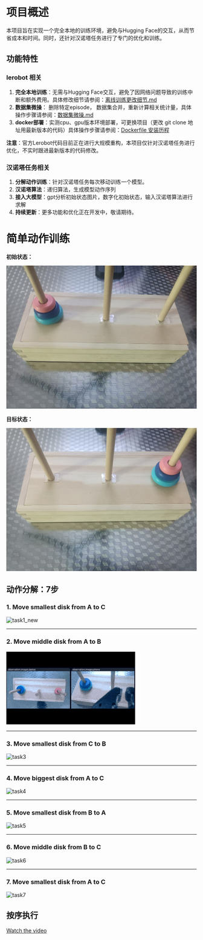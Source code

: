

# 项目概述

本项目旨在实现一个完全本地的训练环境，避免与Hugging Face的交互，从而节省成本和时间。同时，还针对汉诺塔任务进行了专门的优化和训练。



## 功能特性

### lerobot 相关

1. **完全本地训练**：无需与Hugging Face交互，避免了因网络问题导致的训练中断和额外费用。具体修改细节请参阅：[离线训练更改细节.md](<notes/01. 离线训练更改细节.md>)
2. **数据集微操**： 删除特定episode， 数据集合并，重新计算相关统计量，具体操作步骤请参阅：[数据集微操.md](<notes/06. 数据集微操.md>) 
3. **docker部署**：实测cpu、gpu版本环境部署，可更换项目（更改 git clone 地址用最新版本的代码）具体操作步骤请参阅：[Dockerfile 安装历程](<notes/04. Dockerfile 安装历程.md>)

**注意**：官方Lerobot代码目前正在进行大规模重构，本项目仅针对汉诺塔任务进行优化，不实时跟进最新版本的代码修改。



### 汉诺塔任务相关

1. **分解动作训练**：针对汉诺塔任务每次移动训练一个模型。
2. **汉诺塔算法**：递归算法，生成模型动作序列
3. **接入大模型**：gpt分析初始状态图片，数字化初始状态，输入汉诺塔算法进行求解
4. **持续更新**：更多功能和优化正在开发中，敬请期待。

# 简单动作训练

**初始状态：**

![d5ed792ff529f6fca1e1a25b0a8faf60](notes/assets/d5ed792ff529f6fca1e1a25b0a8faf60.jpg)

**目标状态：**

![d4b12d8200423afb0b53ee0bcc456a49](notes/assets/d4b12d8200423afb0b53ee0bcc456a49.jpg)



## 动作分解：7步

### 1. Move smallest disk from A to C 

![task1_new](notes/assets/task1_new.gif)

------

### 2. Move middle disk from A to B 

![task2](notes/assets/task2.gif)

------

### 3. Move smallest disk from C to B 

![task3](notes/assets/task3.gif)

------

### 4. Move biggest disk from A to C

![task4](notes/assets/task4.gif)

------

### 5. Move smallest disk from B to A

![task5](notes/assets/task5.gif)

------

### 6. Move middle disk from B to C

![task6](notes/assets/task6.gif)

------

### 7. Move smallest disk from A to C

![task7](notes/assets/task7.gif)



## 按序执行

[Watch the video](notes/assets/All_step_top.mp4)
